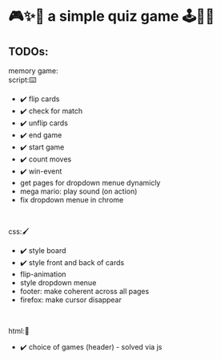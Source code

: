 # 🎮✨🌈 a simple quiz game 🕹️👾💥

## TODOs:
memory game: <br>
script:⌨️
  - ✔️ flip cards
  - ✔️ check for match
  - ✔️ unflip cards
  - ✔️ end game
  - ✔️ start game
  - ✔️ count moves
  - ✔️ win-event
  - get pages for dropdown menue dynamicly
  - mega mario: play sound (on action)
  - fix dropdown menue in chrome
<br>

css:🖌️
  - ✔️ style board
  - ✔️ style front and back of cards
  - flip-animation
  - style dropdown menue
  - footer: make coherent across all pages
  - firefox: make cursor disappear
<br>

html:👑
  - ✔️ choice of games (header) - solved via js